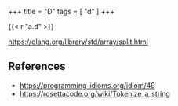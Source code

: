 +++
title = "D"
tags = [ "d" ]
+++

{{< r "a.d" >}}

<https://dlang.org/library/std/array/split.html>

## References

- <https://programming-idioms.org/idiom/49>
- <https://rosettacode.org/wiki/Tokenize_a_string>
